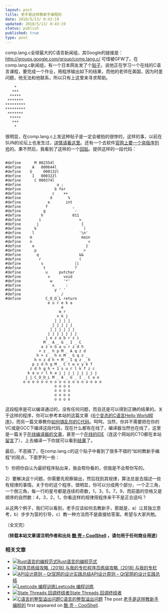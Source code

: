 ```yaml
---
layout: post
title: 老手是这样教新手编程的
date: 2010/5/13/ 0:43:19
updated: 2010/5/13/ 0:43:19
status: publish
published: true
type: post
---
```


comp.lang.c全球最大的C语言新闻组，其Google的链接是：<http://groups.google.com/group/comp.lang.c/> 可惜被GFW了。在comp.lang.c新闻组，有一个日本网友发了个[贴子](http://groups.google.com/group/comp.lang.c/browse_thread/thread/9f3faa6af28577f2/e105e5d339edec01?hide_quotes=no)，说他正在学习一个在线的C语言课程，要完成一个作业，用程序输出如下的结果，而他的老师在美国，因为时差问题，他无法和他联系，所以只有上这里来寻求帮助。



```
    *
   ***
  *****
 *******
*********
*********
 *******
  *****
   ***
    *
```

很明显，在comp.lang.c上发这种贴子是一定会被拍的很惨的，这样的事，以前在SUN的论坛上也发生过，[详情请看这里](https://coolshell.cn/articles/1391.html)。还有一个去软件[官网上要一个盗版序列号](https://coolshell.cn/articles/1693.html)的。果不然后，我看到了这样的一个[回贴](http://groups.google.com/group/comp.lang.c/msg/e105e5d339edec01)。提供这样的一段代码：




```

#define      M 002354l
#define     A   000644l
#define    G     000132l
#define     I   000322l
#define      C 000374l
#define                a ;
#define               b for
#define              c    ++
#define             d       %
#define            e       int
#define           f           ,
#define          g             -
#define         h             011
#define        i                 =
#define       j                   {
#define      k                     )
#define     l                    '\n'
#define    m                      main
#define    n                         <
#define     o                       }
#define      p                     >
#define       q                  &&
#define        r                 (
#define         s              ||
#define          t             ?
#define           u     putchar
#define            v      void
#define             w     '*'
#define              x     :
#define               y ' '
#define                _ /
#define           C_O_O_L return
                   e u r e k a
                         e
                        m r
                       v k j
                      j j j j
                     j j j j j
                    j j j j j j
                   j j j j j j j
                  j e z a b r z i
                 M _ A _ G _ I _ C
                a z n G a u r z d h
               + z _ h p M _ A q z d
              h + z _ h n M _ G q z _
             h n z d h + M _ I q z _ h
            p z d h g M _ C t w x y k f
           z d h g h + 1 s u r l k f z c
          k a u r l k a j j j j j j j j j
         j j C_O_O_L M _ A _ G _ I _ C a o
        o o o o o o o o o o o o o o o o o o
                      o o o o
                      o o o o
                      o o o o
                      o o o o

```

这段程序是可以编译通过的，没有任何问题，而且还是可以得到正确的结果的。关于这样的程序，你可以参考本站的这篇文章《[6个变态的C语言Hello World程序](https://coolshell.cn/articles/914.html "6个变态的C语言Hello World程序")》，而另一篇文章教你[如何搞乱你的C代码](https://coolshell.cn/articles/933.html)。呵呵。当然，你并不需要把在你的VC或是GCC下编译这段代码，现在什么都有在线了，编译器当然也在线了，这里是一篇关于[在线编译器的文章](https://coolshell.cn/articles/1310.html)，甚至一个[在线的IDE](https://coolshell.cn/articles/1883.html)（连这个网站的CTO都在本站[留言](https://coolshell.cn/articles/1883.html#comment-2234)了），上去编译一下你就可以看到[结果](http://codepad.org/Rh6icaWU)了。


最后，不恶搞了，在comp.lang.c的这个贴子中看到了很多不错的“如何教新手编程”的观点，下面罗列一些：


1）你把你自认为最好程序贴出来，我会帮你看的，但我是不会帮你写的。


2）要解决这个问题，你需要先观察输出，然后找到其规律，算法总是去描述一些有规律的事情。关于你的这个程序，很明显，你可以分成两个部分，一个正三角，一个倒三角，每一行的星号都是连续的奇数，1，3，5，7，9，而前面的空格又是顺序的自然数：4，3，2，1，你看这样的规律用程序来干不是正合适吗？


从这两个例子，我们可以看到，老手应该如何去教新手，那就是，a）让其独立思考，b）步步为营的引导，c）教一种方法而不是直接给答案。希望与大家共勉。


（全文完）



**（转载本站文章请注明作者和出处 [酷 壳 – CoolShell](https://coolshell.cn/) ，请勿用于任何商业用途）**



### 相关文章

* [![Rust语言的编程范式](https://coolshell.cn/wp-content/uploads/2020/03/rust-social-wide-150x150.jpg)](https://coolshell.cn/articles/20845.html)[Rust语言的编程范式](https://coolshell.cn/articles/20845.html)
* [![程序员练级攻略（2018)  与我的专栏](https://coolshell.cn/wp-content/uploads/2018/05/300x262-150x150.jpg)](https://coolshell.cn/articles/18360.html)[程序员练级攻略（2018) 与我的专栏](https://coolshell.cn/articles/18360.html)
* [![API设计原则 – Qt官网的设计实践总结](https://coolshell.cn/wp-content/uploads/2017/07/api-design-300x278-2-150x150.jpg)](https://coolshell.cn/articles/18024.html)[API设计原则 – Qt官网的设计实践总结](https://coolshell.cn/articles/18024.html)
* [![Leetcode 编程训练](https://coolshell.cn/wp-content/plugins/wordpress-23-related-posts-plugin/static/thumbs/29.jpg)](https://coolshell.cn/articles/12052.html)[Leetcode 编程训练](https://coolshell.cn/articles/12052.html)
* [![State Threads 回调终结者](https://coolshell.cn/wp-content/uploads/2014/10/edsm-150x150.gif)](https://coolshell.cn/articles/12012.html)[State Threads 回调终结者](https://coolshell.cn/articles/12012.html)
* [![C语言的整型溢出问题](https://coolshell.cn/wp-content/uploads/2014/04/c99-150x150.jpg)](https://coolshell.cn/articles/11466.html)[C语言的整型溢出问题](https://coolshell.cn/articles/11466.html)
The post [老手是这样教新手编程的](https://coolshell.cn/articles/2420.html) first appeared on [酷 壳 - CoolShell](https://coolshell.cn).